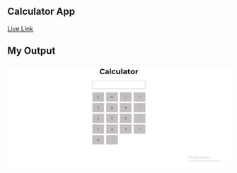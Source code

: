 ## Calculator App

[Live Link](https://calculatorjsproj-1.netlify.app/)

## My Output

![Calculator App](./calculator.png)


